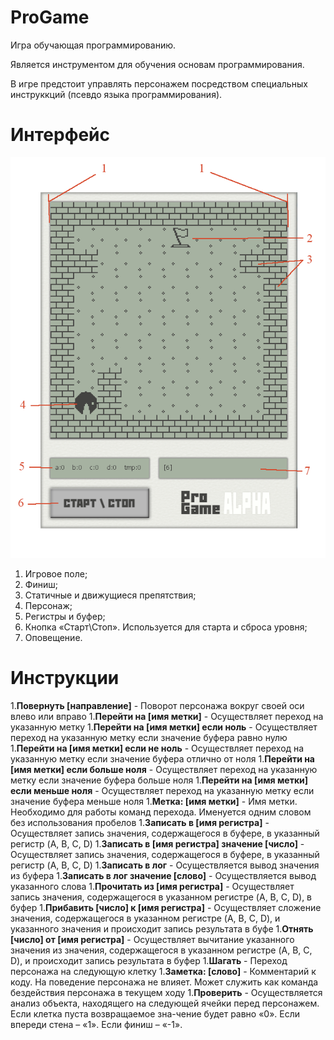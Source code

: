 # ProGame
Игра обучающая программированию.

Является инструментом для обучения основам программирования.

В игре предстоит управлять персонажем посредством специальных инструккций (псевдо языка программирования).
# Интерфейс
![alt text](GUI.png "Interface")
1. Игровое поле;
2. Финиш;
3. Статичные и движущиеся препятствия;
4. Персонаж;
5. Регистры и буфер;
6. Кнопка «Старт\Стоп». Используется для старта и сброса уровня;
7. Оповещение.

# Инструкции
1.**Повернуть [направление]** - Поворот персонажа вокруг своей оси влево или вправо
1.**Перейти на [имя метки]** - Осуществляет переход на указанную метку
1.**Перейти на [имя метки] если ноль** - Осуществляет переход на указанную метку если значение буфера равно нулю
1.**Перейти на [имя метки] если не ноль** - Осуществляет переход на указанную метку если значение буфера отлично от ноля
1.**Перейти на [имя метки] если больше ноля** - Осуществляет переход на указанную метку если значение буфера больше ноля
1.**Перейти на [имя метки] если меньше ноля** - Осуществляет переход на указанную метку если значение буфера меньше ноля
1.**Метка: [имя метки]** - Имя метки. Необходимо для работы команд перехода. Именуется одним словом без использования пробелов
1.**Записать в [имя регистра]** - Осуществляет запись значения, содержащегося в буфере, в указанный регистр (A, B, C, D)
1.**Записать в [имя регистра] значение [число]** - Осуществляет запись значения, содержащегося в буфере, в указанный регистр (A, B, C, D)
1.**Записать в лог** - Осуществляется вывод значения из буфера
1.**Записать в лог значение [слово]** - Осуществляется вывод указанного слова
1.**Прочитать из [имя регистра]** - Осуществляет запись значения, содержащегося в указанном регистре (A, B, C, D), в буфер
1.**Прибавить [число] к [имя регистра]** - Осуществляет сложение значения, содержащегося в указанном регистре (A, B, C, D), и указанного значения и происходит запись результата в буфе
1.**Отнять [число] от [имя регистра]** - Осуществляет вычитание указанного значения из значения, содержащегося в указанном регистре (A, B, C, D), и происходит запись результата в буфер
1.**Шагать** - Переход персонажа на следующую клетку
1.**Заметка: [слово]** - Комментарий к коду. На поведение персонажа не влияет. Может служить как команда бездействия персонажа в текущем ходу
1.**Проверить** - Осуществляется анализ объекта, находящего на следующей ячейки перед персонажем. Если клетка пуста возвращаемое зна-чение будет равно «0». Если впереди стена – «1». Если финиш – «-1».
